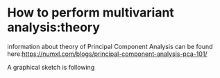 # How to perform multivariant analysis:theory 

information about  theory of Principal Component Analysis can  be found here:https://numxl.com/blogs/principal-component-analysis-pca-101/

A graphical sketch is following
